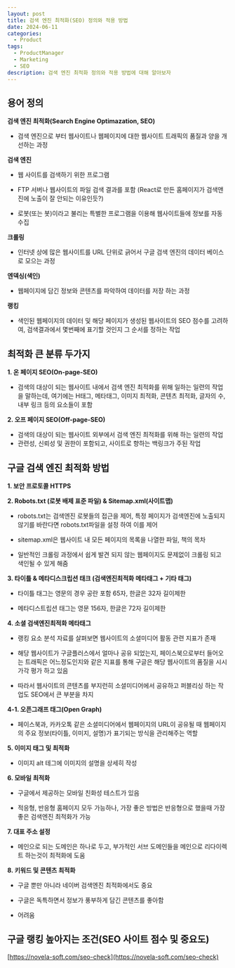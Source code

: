 ```yaml
---
layout: post
title: 검색 엔진 최적화(SEO) 정의와 적용 방법
date: 2024-06-11
categories:
  - Product
tags:
  - ProductManager
  - Marketing
  - SEO
description: 검색 엔진 최적화 정의와 적용 방법에 대해 알아보자
---
```


## **용어 정의**
**검색 엔진 최적화(Search Engine Optimazation, SEO)**
- 검색 엔진으로 부터 웹사이트나 웹페이지에 대한 웹사이트 트래픽의 품질과 양을 개선하는 과정

**검색 엔진**
- 웹 사이트를 검색하기 위한 프로그램

- FTP 서버나 웹사이트의 파일 검색 결과를 포함 (React로 만든 홈페이지가 검색앤진에 노출이 잘 안되는 이유인듯?)

- 로봇(또는 봇)이라고 불리는 특별한 프로그램을 이용해 웹사이트들에 정보를 자동 수집  

**크롤링**
- 인터넷 상에 많은 웹사이트를 URL 단위로 긁어서 구글 검색 엔진의 데이터 베이스로 모으는 과정

**엔덱싱(색인)**
- 웹페이지에 담긴 정보와 콘텐츠를 파악하여 데이터를 저장 하는 과정

**랭킹**
- 색인된 웹페이지의 데이터 및 해당 페이지가 생성된 웹사이트의 SEO 점수를 고려하여, 검색결과에서 몇번째에 표기할 것인지 그 순서를 정하는 작업
  

## **최적화 큰 분류 두가지**

**1. 온 페이지 SEO(On-page-SEO)**

- 검색의 대상이 되는 웹사이트 내에서 검색 엔진 최적화를 위해 일하는 일련의 작업을 말하는데, 여기에는 H태그, 메타태그, 이미지 최적화, 콘텐츠 최적화, 글자의 수, 내부 링크 등의 요소들이 포함

**2. 오프 페이지 SEO(Off-page-SEO)**

- 검색의 대상이 되는 웹사이트 외부에서 검색 엔진 최적화를 위해 하는 일련의 작업
- 관련성, 신뢰성 및 권한이 포함되고, 사이트로 향하는 백링크가 주된 작업


## **구글 검색 엔진 최적화 방법**

**1. 보안 프로토콜 HTTPS**

**2. Robots.txt (로봇 배제 표준 파일) & Sitemap.xml(사이트맵)**

- robots.txt는 검색엔진 로봇들의 접근을 제어, 특정 페이지가 검색엔진에 노출되지 않기를 바란다면 robots.txt파일을 설정 하여 이를 제어

- sitemap.xml은 웹사이트 내 모든 페이지의 목록을 나열한 파일, 책의 목차

- 일반적인 크롤링 과정에서 쉽게 발견 되지 않는 웹페이지도 문제없이 크롤링 되고 색인될 수 있게 해줌


**3. 타이틀 & 메타디스크립션 태크 (검색엔진최적화 메타태그 + 기타 태그)**

- 타이틀 태그는 영문의 경우 공란 포함 65자, 한글은 32자 길이제한

- 메타디스트립션 태그는 영문 156자, 한글은 72자 길이제한  

**4. 소셜 검색엔진최적화 메타태그**

- 랭킹 요소 분석 자료를 살펴보면 웹사이트의 소셜미디어 활동 관련 지표가 존재

- 해당 웹사이트가 구글플러스에서 얼마나 공유 되었는지, 페이스북으로부터 들어오는 트래픽은 어느정도인지와 같은 지표를 통해 구글은 해당 웹사이트의 품질을 시시가각 평가 하고 있음

- 따라서 웹사이트의 콘텐츠를 부지런히 소셜미디어에서 공유하고 퍼블리싱 하는 작업도 SEO에서 큰 부분을 차지

**4-1. 오픈그래프 태그(Open Graph)**

- 페이스북과, 카카오톡 같은 소셜미디어에서 웹페이지의 URL이 공유될 때 웹페이지의 주요 정보(타이틀, 이미지, 설명)가 표기되는 방식을 관리해주는 역할

**5. 이미지 태그 및 최적화**

- 이미지 alt 테그에 이미지의 설명을 상세히 작성

**6. 모바일 최적화**

- 구글에서 제공하는 모바일 친화성 테스트가 있음

- 적응형, 반응형 홈페이지 모두 가능하나, 가장 좋은 방법은 반응형으로 했을때 가장 좋은 검색엔진 최적화가 가능

**7. 대표 주소 설정**

- 메인으로 되는 도메인은 하나로 두고, 부가적인 서브 도메인들을 메인으로 리다이렉트 하는것이 최적화에 도움

**8. 키워드 및 콘텐츠 최적화**

- 구글 뿐만 아니라 네이버 검색엔진 최적화에서도 중요

- 구글은 독특하면서 정보가 풍부하게 담긴 콘텐츠를 좋아함

- 어려움
  

## **구글 랭킹 높아지는 조건(SEO 사이트 점수 및 중요도)**

[https://novela-soft.com/seo-check](https://novela-soft.com/seo-check)